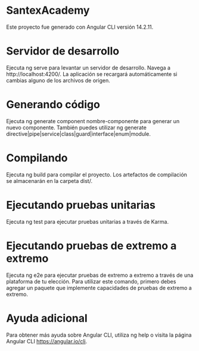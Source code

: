 # SantexAcademy
Este proyecto fue generado con Angular CLI versión 14.2.11.

# Servidor de desarrollo
Ejecuta ng serve para levantar un servidor de desarrollo. Navega a http://localhost:4200/. La aplicación se recargará automáticamente si cambias alguno de los archivos de origen.

# Generando código
Ejecuta ng generate component nombre-componente para generar un nuevo componente. También puedes utilizar ng generate directive|pipe|service|class|guard|interface|enum|module.

# Compilando
Ejecuta ng build para compilar el proyecto. Los artefactos de compilación se almacenarán en la carpeta dist/.

# Ejecutando pruebas unitarias
Ejecuta ng test para ejecutar pruebas unitarias a través de Karma.

# Ejecutando pruebas de extremo a extremo
Ejecuta ng e2e para ejecutar pruebas de extremo a extremo a través de una plataforma de tu elección. Para utilizar este comando, primero debes agregar un paquete que implemente capacidades de pruebas de extremo a extremo.

# Ayuda adicional
Para obtener más ayuda sobre Angular CLI, utiliza ng help o visita la página Angular CLI https://angular.io/cli.
